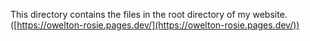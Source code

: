 This directory contains the files in the root directory of my website. ([https://owelton-rosie.pages.dev/](https://owelton-rosie.pages.dev/))
